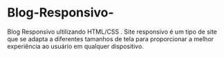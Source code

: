 # Blog-Responsivo-
Blog Responsivo ultilizando HTML/CSS . Site responsivo é um tipo de site que se adapta a diferentes tamanhos de tela para proporcionar a melhor experiência ao usuário em qualquer dispositivo.
